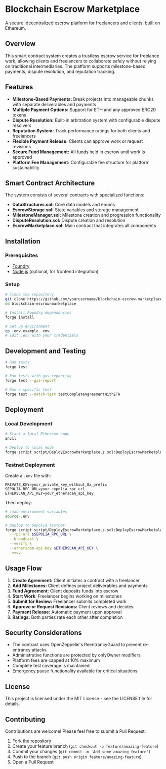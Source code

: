 # Blockchain Escrow Marketplace

A secure, decentralized escrow platform for freelancers and clients, built on Ethereum.

## Overview

This smart contract system creates a trustless escrow service for freelance work, allowing clients and freelancers to collaborate safely without relying on traditional intermediaries. The platform supports milestone-based payments, dispute resolution, and reputation tracking.

## Features

- **Milestone-Based Payments:** Break projects into manageable chunks with separate deliverables and payments
- **Multiple Payment Options:** Support for ETH and any approved ERC20 tokens
- **Dispute Resolution:** Built-in arbitration system with configurable dispute resolvers
- **Reputation System:** Track performance ratings for both clients and freelancers
- **Flexible Payment Release:** Clients can approve work or request revisions
- **Secure Fund Management:** All funds held in escrow until work is approved
- **Platform Fee Management:** Configurable fee structure for platform sustainability

## Smart Contract Architecture

The system consists of several contracts with specialized functions:

- **DataStructures.sol:** Core data models and enums
- **EscrowStorage.sol:** State variables and storage management
- **MilestoneManager.sol:** Milestone creation and progression functionality
- **DisputeResolution.sol:** Dispute creation and resolution
- **EscrowMarketplace.sol:** Main contract that integrates all components

## Installation

### Prerequisites

- [Foundry](https://book.getfoundry.sh/getting-started/installation)
- [Node.js](https://nodejs.org/) (optional, for frontend integration)

### Setup

```bash
# Clone the repository
git clone https://github.com/yourusername/blockchain-escrow-marketplace.git
cd blockchain-escrow-marketplace

# Install Foundry dependencies
forge install

# Set up environment
cp .env.example .env
# Edit .env with your credentials
```

## Development and Testing

```bash
# Run tests
forge test

# Run tests with gas reporting
forge test --gas-report

# Run a specific test
forge test --match-test testCompleteAgreementWithETH
```

## Deployment

### Local Development

```bash
# Start a local Ethereum node
anvil

# Deploy to local node
forge script script/DeployEscrowMarketplace.s.sol:DeployEscrowMarketplace --broadcast --rpc-url http://localhost:8545
```

### Testnet Deployment

Create a `.env` file with:
```
PRIVATE_KEY=your_private_key_without_0x_prefix
SEPOLIA_RPC_URL=your_sepolia_rpc_url
ETHERSCAN_API_KEY=your_etherscan_api_key
```

Then deploy:
```bash
# Load environment variables
source .env

# Deploy to Sepolia testnet
forge script script/DeployEscrowMarketplace.s.sol:DeployEscrowMarketplace \
  --rpc-url $SEPOLIA_RPC_URL \
  --broadcast \
  --verify \
  --etherscan-api-key $ETHERSCAN_API_KEY \
  -vvvv
```

## Usage Flow

1. **Create Agreement:** Client initiates a contract with a freelancer
2. **Add Milestones:** Client defines project deliverables and payments
3. **Fund Agreement:** Client deposits funds into escrow
4. **Start Work:** Freelancer begins working on milestones
5. **Submit for Review:** Freelancer submits completed work
6. **Approve or Request Revisions:** Client reviews and decides
7. **Payment Release:** Automatic payment upon approval
8. **Ratings:** Both parties rate each other after completion

## Security Considerations

- The contract uses OpenZeppelin's ReentrancyGuard to prevent re-entrancy attacks
- Administrative functions are protected by onlyOwner modifiers
- Platform fees are capped at 10% maximum
- Complete test coverage is maintained
- Emergency pause functionality available for critical situations

## License

This project is licensed under the MIT License - see the LICENSE file for details.

## Contributing

Contributions are welcome! Please feel free to submit a Pull Request.

1. Fork the repository
2. Create your feature branch (`git checkout -b feature/amazing-feature`)
3. Commit your changes (`git commit -m 'Add some amazing feature'`)
4. Push to the branch (`git push origin feature/amazing-feature`)
5. Open a Pull Request
